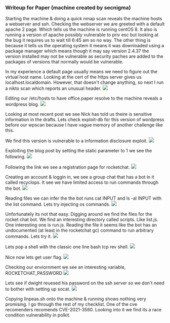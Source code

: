 ### Writeup for Paper (machine created by secnigma) 

Starting  the machine & doing a quick nmap scan reveals the machine hosts a webserver and ssh. Checking the webserver we are greeted with a default apache 2 page. Which tells us the machine is running centOS 8. It also is running a version of apache possibly vulnerable to priv esc but looking at the bug it requires us to wait till 6:45 am so  no way. The other thing is because it tells us the operating system it means it was downloaded using a package manager which means though it may say version 2.4.37 the version installed may not be vulnerable as security paches are added to the packages of versions that normally would be vulnerable.

In my experience a default page usually means we need to figure out the virtual host name. Looking at the cert of the https server gives us localhost.localdomain. However, that doesn't change anything, so next I run a nikto scan which reports an unusual header.
![](./screenshots/nikto.png)

Editing our /etc/hosts to have office.paper resolve to the machine reveals a wordpress blog.
![](./screenshots/coolIG.png)

Looking at most recent post we see Nick has told us theire is sensitive information in the drafts. Lets check exploit-db for this version of wordpress before our wpscan because I have vague memory of another challenge like this.

We find this version is vulnerable to a information disclosure exploit.
![](./screenshots/viewDraft.png)

Exploiting the blog post by setting the static parameter to 1  we see the following.
![](./screenshots/draftLeak.png)

Following the link we see a registration page for rocketchat.
![](./screenshots/rocketChatRegister.png)

Creating an account & loggin in, we see a group chat that has a bot in it called recyclops. It see we have limited access to run commands through the bot.
![](./screenshots/fileRead.png)

Reading files we can infer the the bot runs cat INPUT and ls -al INPUT with the list command. Lets try injecting os commands.
![](./screenshots/noEasyRce.png)

Unfortunately its not that easy. Digging around we find the files for the rocket chat bot. We find an interesting directory called scripts. Like list.js. One interesting one is run.js. Reading the file it seems like the bot has an undocumented (at least in the rocketchat gc) command to  run arbitrary commands. Lets try it.
![](./screenshots/ohShitt.png)

Lets pop a shell with the classic one line bash tcp rev shell.
![](./screenshots/classicBashShell.png)

Nice now lets get user flag.
![](./screenshots/user.png)

Checking our enviornment we see an interesting variable, ROCKETCHAT_PASSWORD 
![](./screenshots/recyclopsPasswd.png)

Lets see if dwight reuesed his password on the ssh server so we don't need to bother with setting up socat.
![](./screenshots/passwdReuse.png)

Copying linpeas.sh onto the machine & running shows nothing very promising. I go through the rest of my checklist. One of the cve recomenders recomends CVE-2021-3560. Looking into it we find its a race condition vulnerability in polkit.  
